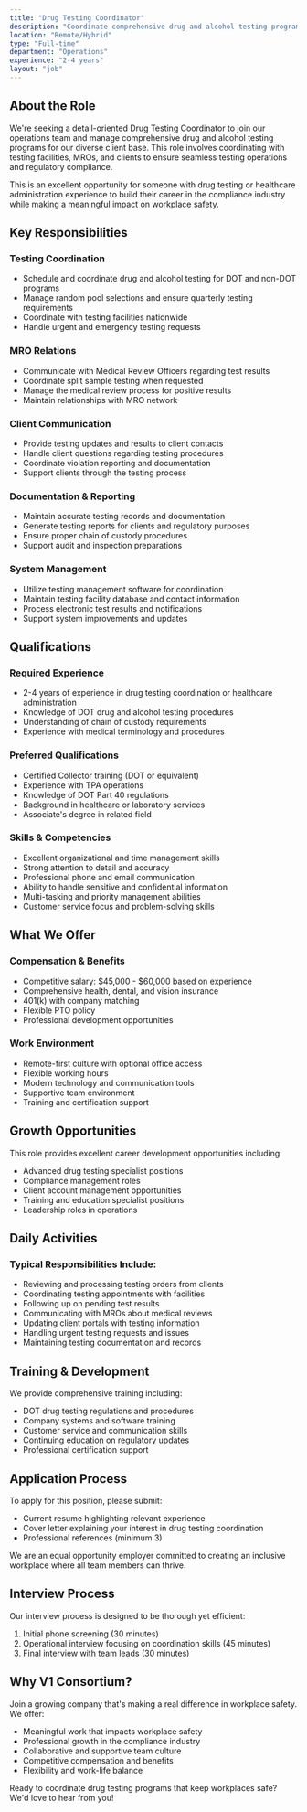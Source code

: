 ```yaml
---
title: "Drug Testing Coordinator"
description: "Coordinate comprehensive drug and alcohol testing programs for DOT and non-DOT clients"
location: "Remote/Hybrid"
type: "Full-time"
department: "Operations"
experience: "2-4 years"
layout: "job"
---
```


## About the Role

We're seeking a detail-oriented Drug Testing Coordinator to join our operations team and manage comprehensive drug and alcohol testing programs for our diverse client base. This role involves coordinating with testing facilities, MROs, and clients to ensure seamless testing operations and regulatory compliance.

This is an excellent opportunity for someone with drug testing or healthcare administration experience to build their career in the compliance industry while making a meaningful impact on workplace safety.

## Key Responsibilities

### Testing Coordination
- Schedule and coordinate drug and alcohol testing for DOT and non-DOT programs
- Manage random pool selections and ensure quarterly testing requirements
- Coordinate with testing facilities nationwide
- Handle urgent and emergency testing requests

### MRO Relations
- Communicate with Medical Review Officers regarding test results
- Coordinate split sample testing when requested
- Manage the medical review process for positive results
- Maintain relationships with MRO network

### Client Communication
- Provide testing updates and results to client contacts
- Handle client questions regarding testing procedures
- Coordinate violation reporting and documentation
- Support clients through the testing process

### Documentation & Reporting
- Maintain accurate testing records and documentation
- Generate testing reports for clients and regulatory purposes
- Ensure proper chain of custody procedures
- Support audit and inspection preparations

### System Management
- Utilize testing management software for coordination
- Maintain testing facility database and contact information
- Process electronic test results and notifications
- Support system improvements and updates

## Qualifications

### Required Experience
- 2-4 years of experience in drug testing coordination or healthcare administration
- Knowledge of DOT drug and alcohol testing procedures
- Understanding of chain of custody requirements
- Experience with medical terminology and procedures

### Preferred Qualifications
- Certified Collector training (DOT or equivalent)
- Experience with TPA operations
- Knowledge of DOT Part 40 regulations
- Background in healthcare or laboratory services
- Associate's degree in related field

### Skills & Competencies
- Excellent organizational and time management skills
- Strong attention to detail and accuracy
- Professional phone and email communication
- Ability to handle sensitive and confidential information
- Multi-tasking and priority management abilities
- Customer service focus and problem-solving skills

## What We Offer

### Compensation & Benefits
- Competitive salary: $45,000 - $60,000 based on experience
- Comprehensive health, dental, and vision insurance
- 401(k) with company matching
- Flexible PTO policy
- Professional development opportunities

### Work Environment
- Remote-first culture with optional office access
- Flexible working hours
- Modern technology and communication tools
- Supportive team environment
- Training and certification support

## Growth Opportunities

This role provides excellent career development opportunities including:
- Advanced drug testing specialist positions
- Compliance management roles
- Client account management opportunities
- Training and education specialist positions
- Leadership roles in operations

## Daily Activities

### Typical Responsibilities Include:
- Reviewing and processing testing orders from clients
- Coordinating testing appointments with facilities
- Following up on pending test results
- Communicating with MROs about medical reviews
- Updating client portals with testing information
- Handling urgent testing requests and issues
- Maintaining testing documentation and records

## Training & Development

We provide comprehensive training including:
- DOT drug testing regulations and procedures
- Company systems and software training
- Customer service and communication skills
- Continuing education on regulatory updates
- Professional certification support

## Application Process

To apply for this position, please submit:
- Current resume highlighting relevant experience
- Cover letter explaining your interest in drug testing coordination
- Professional references (minimum 3)

We are an equal opportunity employer committed to creating an inclusive workplace where all team members can thrive.

## Interview Process

Our interview process is designed to be thorough yet efficient:
1. Initial phone screening (30 minutes)
2. Operational interview focusing on coordination skills (45 minutes)
3. Final interview with team leads (30 minutes)

## Why V1 Consortium?

Join a growing company that's making a real difference in workplace safety. We offer:
- Meaningful work that impacts workplace safety
- Professional growth in the compliance industry
- Collaborative and supportive team culture
- Competitive compensation and benefits
- Flexibility and work-life balance

Ready to coordinate drug testing programs that keep workplaces safe? We'd love to hear from you!